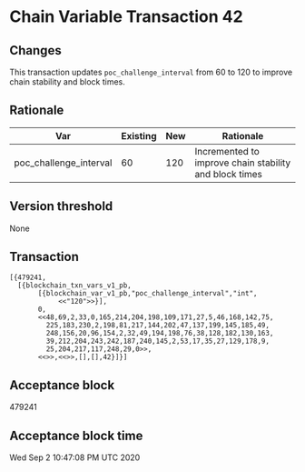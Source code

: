 # Chain Variable Transaction 42

## Changes

This transaction updates `poc_challenge_interval` from 60 to 120 to improve chain stability and block times.


## Rationale

| Var                       	| Existing  	| New 	| Rationale                                                                  	|
|---------------------------	|-----------	|-----	|----------------------------------------------------------------------------	|
| poc_challenge_interval      	| 60         	| 120  	| Incremented to improve chain stability and block times                        |


## Version threshold

None

## Transaction

```
[{479241,
  [{blockchain_txn_vars_v1_pb,
       [{blockchain_var_v1_pb,"poc_challenge_interval","int",
            <<"120">>}],
       0,
       <<48,69,2,33,0,165,214,204,198,109,171,27,5,46,168,142,75,
         225,183,230,2,198,81,217,144,202,47,137,199,145,185,49,
         248,156,20,96,154,2,32,49,194,198,76,38,128,182,130,163,
         39,212,204,243,242,187,240,145,2,53,17,35,27,129,178,9,
         25,204,217,117,248,29,0>>,
       <<>>,<<>>,[],[],42}]}]
```

## Acceptance block

479241

## Acceptance block time

Wed Sep  2 10:47:08 PM UTC 2020
